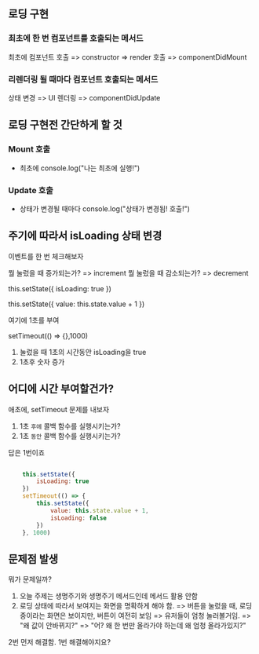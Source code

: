 ## 로딩 구현

### 최초에 한 번 컴포넌트를 호출되는 메서드

최초에 컴포넌트 호출 => constructor => render 호출 => componentDidMount

### 리렌더링 될 때마다 컴포넌트 호출되는 메서드

상태 변경 => UI 렌더링 => componentDidUpdate

## 로딩 구현전 간단하게 할 것

### Mount 호출

- 최초에 console.log("나는 최초에 실행!")

### Update 호출

- 상태가 변경될 때마다 console.log("상태가 변경됨! 호출!")

## 주기에 따라서 isLoading 상태 변경

이벤트를 한 번 체크해보자

뭘 눌렀을 때 증가되는가? => increment
뭘 눌렀을 때 감소되는가? => decrement

this.setState({
    isLoading: true
})

this.setState({
    value: this.state.value + 1
})

여기에 1초를 부여

setTimeout(() => {},1000)

1. 눌렀을 때 1초의 시간동안 isLoading을 true
2. 1초후 숫자 증가 

## 어디에 시간 부여할건가?

애초에, setTimeout 문제를 내보자

1. 1초 `후에` 콜백 함수를 실행시키는가?
2. 1초 `동안` 콜백 함수를 실행시키는가?

답은 1번이죠

```jsx

    this.setState({
        isLoading: true
    })
    setTimeout(() => {
        this.setState({
            value: this.state.value + 1,
            isLoading: false
        })
    }, 1000)
```

## 문제점 발생

뭐가 문제일까?

1. 오늘 주제는 생명주기와 생명주기 메서드인데 메서드 활용 안함
2. 로딩 상태에 따라서 보여지는 화면을 명확하게 해야 함.
=> 버튼을 눌렀을 때, 로딩 중이라는 화면은 보이지만, 버튼이 여전히 보임
=> 유저들이 엄청 눌러볼거임. => "왜 값이 안바뀌지?" => "어? 왜 한 번만 올라가야 하는데 왜 엄청 올라가있지?"

2번 먼저 해결함.
1번 해결해야지요?
